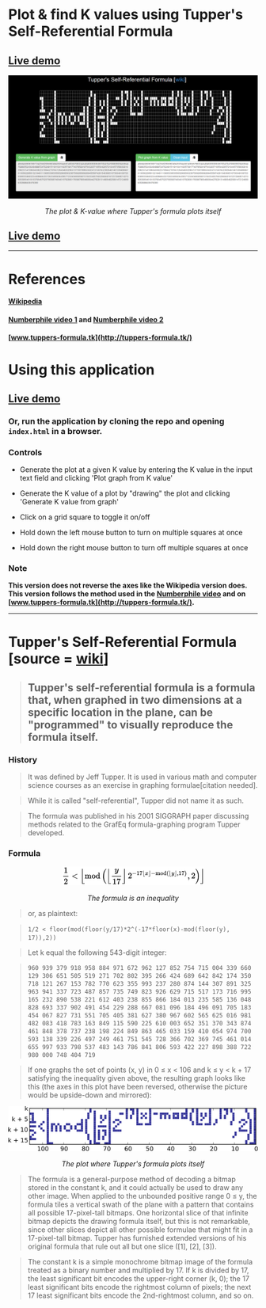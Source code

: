 # Plot & find K values using Tupper's Self-Referential Formula

## [Live demo](https://mtcliatt.github.io/Everything/)

<p align="center">
<img src="SCREENSHOTS/main.png">
<div align="center"><i>The plot & K-value where Tupper's formula plots itself</i></div>
</p>

## [Live demo](https://mtcliatt.github.io/Everything/)

-------------------

# References

#### [Wikipedia](https://en.wikipedia.org/wiki/Tupper%27s_self-referential_formula)
#### [Numberphile video 1](https://www.youtube.com/watch?v=_s5RFgd59ao) and [Numberphile video 2](https://www.youtube.com/watch?v=wx22jdwn5zQ)
#### [www.tuppers-formula.tk](http://tuppers-formula.tk/)

# Using this application

## [Live demo](https://mtcliatt.github.io/Everything/)

### Or, run the application by cloning the repo and opening `index.html` in a browser.

### Controls

- Generate the plot at a given K value by entering the K value in the input text field and clicking 'Plot graph from K value'

- Generate the K value of a plot by "drawing" the plot and clicking 'Generate K value from graph'

- Click on a grid square to toggle it on/off

- Hold down the left mouse button to turn on multiple squares at once

- Hold down the right mouse button to turn off multiple squares at once

### Note

**This version does not reverse the axes like the Wikipedia version does.**  
**This version follows the method used in the [Numberphile video](https://www.youtube.com/watch?v=_s5RFgd59ao) and on [www.tuppers-formula.tk](http://tuppers-formula.tk/).**
  
  
-------------------

# Tupper's Self-Referential Formula [source = [wiki](https://en.wikipedia.org/wiki/Tupper%27s_self-referential_formula)]

> ## Tupper's self-referential formula is a formula that, when graphed in two dimensions at a specific location in the plane, can be "programmed" to visually reproduce the formula itself.

### History

> It was defined by Jeff Tupper. It is used in various math and computer science courses as an exercise in graphing formulae[citation needed].

> While it is called "self-referential", Tupper did not name it as such.

> The formula was published in his 2001 SIGGRAPH paper discussing methods related to the GrafEq formula-graphing program Tupper developed.

### Formula

<p align="center">
<img src="SCREENSHOTS/formula.png">
<div align="center"><i>The formula is an inequality</i></div>
</p>

> or, as plaintext: 

> `1/2 < floor(mod(floor(y/17)*2^(-17*floor(x)-mod(floor(y), 17)),2))`

> Let k equal the following 543-digit integer:

>     960 939 379 918 958 884 971 672 962 127 852 754 715 004 339 660 129 306 651 505 519 271 702 802 395 266 424 689 642 842 174 350 718 121 267 153 782 770 623 355 993 237 280 874 144 307 891 325 963 941 337 723 487 857 735 749 823 926 629 715 517 173 716 995 165 232 890 538 221 612 403 238 855 866 184 013 235 585 136 048 828 693 337 902 491 454 229 288 667 081 096 184 496 091 705 183 454 067 827 731 551 705 405 381 627 380 967 602 565 625 016 981 482 083 418 783 163 849 115 590 225 610 003 652 351 370 343 874 461 848 378 737 238 198 224 849 863 465 033 159 410 054 974 700 593 138 339 226 497 249 461 751 545 728 366 702 369 745 461 014 655 997 933 798 537 483 143 786 841 806 593 422 227 898 388 722 980 000 748 404 719

> If one graphs the set of points (x, y) in 0 ≤ x < 106 and k ≤ y < k + 17 satisfying the inequality given above, the resulting graph looks like this (the axes in this plot have been reversed, otherwise the picture would be upside-down and mirrored):

<p align="center">
<img src="SCREENSHOTS/plot1.png">
<div align="center"><i>The plot where Tupper's formula plots itself</i></div>
</p>

> The formula is a general-purpose method of decoding a bitmap stored in the constant k, and it could actually be used to draw any other image. When applied to the unbounded positive range 0 ≤ y, the formula tiles a vertical swath of the plane with a pattern that contains all possible 17-pixel-tall bitmaps. One horizontal slice of that infinite bitmap depicts the drawing formula itself, but this is not remarkable, since other slices depict all other possible formulae that might fit in a 17-pixel-tall bitmap. Tupper has furnished extended versions of his original formula that rule out all but one slice ([1], [2], [3]).

> The constant k is a simple monochrome bitmap image of the formula treated as a binary number and multiplied by 17. If k is divided by 17, the least significant bit encodes the upper-right corner (k, 0); the 17 least significant bits encode the rightmost column of pixels; the next 17 least significant bits encode the 2nd-rightmost column, and so on.
